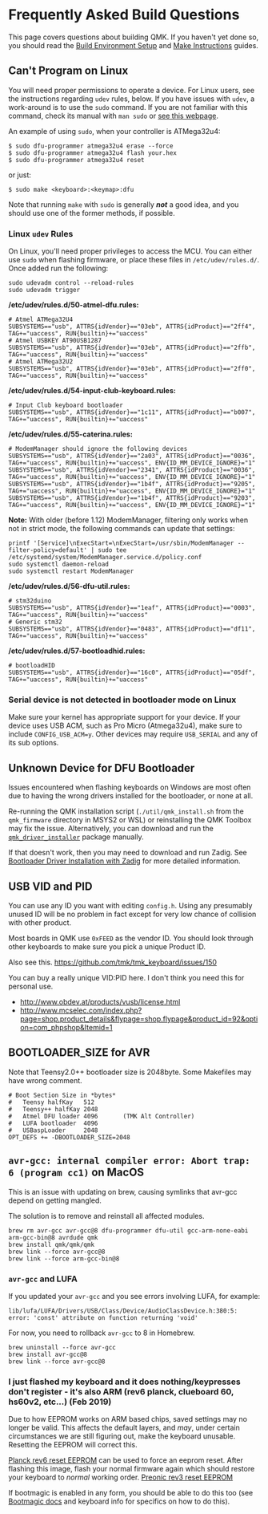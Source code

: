 # Frequently Asked Build Questions

This page covers questions about building QMK. If you haven't yet done so, you should read the [Build Environment Setup](getting_started_build_tools.md) and [Make Instructions](getting_started_make_guide.md) guides.

## Can't Program on Linux
You will need proper permissions to operate a device. For Linux users, see the instructions regarding `udev` rules, below. If you have issues with `udev`, a work-around is to use the `sudo` command. If you are not familiar with this command, check its manual with `man sudo` or [see this webpage](https://linux.die.net/man/8/sudo).

An example of using `sudo`, when your controller is ATMega32u4:

    $ sudo dfu-programmer atmega32u4 erase --force
    $ sudo dfu-programmer atmega32u4 flash your.hex
    $ sudo dfu-programmer atmega32u4 reset

or just:

    $ sudo make <keyboard>:<keymap>:dfu

Note that running `make` with `sudo` is generally ***not*** a good idea, and you should use one of the former methods, if possible.

### Linux `udev` Rules
On Linux, you'll need proper privileges to access the MCU. You can either use
`sudo` when flashing firmware, or place these files in `/etc/udev/rules.d/`. Once added run the following:
```console
sudo udevadm control --reload-rules
sudo udevadm trigger
```

**/etc/udev/rules.d/50-atmel-dfu.rules:**
```
# Atmel ATMega32U4
SUBSYSTEMS=="usb", ATTRS{idVendor}=="03eb", ATTRS{idProduct}=="2ff4", TAG+="uaccess", RUN{builtin}+="uaccess"
# Atmel USBKEY AT90USB1287
SUBSYSTEMS=="usb", ATTRS{idVendor}=="03eb", ATTRS{idProduct}=="2ffb", TAG+="uaccess", RUN{builtin}+="uaccess"
# Atmel ATMega32U2
SUBSYSTEMS=="usb", ATTRS{idVendor}=="03eb", ATTRS{idProduct}=="2ff0", TAG+="uaccess", RUN{builtin}+="uaccess"
```

**/etc/udev/rules.d/54-input-club-keyboard.rules:**

```
# Input Club keyboard bootloader
SUBSYSTEMS=="usb", ATTRS{idVendor}=="1c11", ATTRS{idProduct}=="b007", TAG+="uaccess", RUN{builtin}+="uaccess"
```

**/etc/udev/rules.d/55-caterina.rules:**
```
# ModemManager should ignore the following devices
SUBSYSTEMS=="usb", ATTRS{idVendor}=="2a03", ATTRS{idProduct}=="0036", TAG+="uaccess", RUN{builtin}+="uaccess", ENV{ID_MM_DEVICE_IGNORE}="1"
SUBSYSTEMS=="usb", ATTRS{idVendor}=="2341", ATTRS{idProduct}=="0036", TAG+="uaccess", RUN{builtin}+="uaccess", ENV{ID_MM_DEVICE_IGNORE}="1"
SUBSYSTEMS=="usb", ATTRS{idVendor}=="1b4f", ATTRS{idProduct}=="9205", TAG+="uaccess", RUN{builtin}+="uaccess", ENV{ID_MM_DEVICE_IGNORE}="1"
SUBSYSTEMS=="usb", ATTRS{idVendor}=="1b4f", ATTRS{idProduct}=="9203", TAG+="uaccess", RUN{builtin}+="uaccess", ENV{ID_MM_DEVICE_IGNORE}="1"
```

**Note:** With older (before 1.12) ModemManager, filtering only works when not in strict mode, the following commands can update that settings:
```console
printf '[Service]\nExecStart=\nExecStart=/usr/sbin/ModemManager --filter-policy=default' | sudo tee /etc/systemd/system/ModemManager.service.d/policy.conf
sudo systemctl daemon-reload
sudo systemctl restart ModemManager
```

**/etc/udev/rules.d/56-dfu-util.rules:**
```
# stm32duino
SUBSYSTEMS=="usb", ATTRS{idVendor}=="1eaf", ATTRS{idProduct}=="0003", TAG+="uaccess", RUN{builtin}+="uaccess"
# Generic stm32
SUBSYSTEMS=="usb", ATTRS{idVendor}=="0483", ATTRS{idProduct}=="df11", TAG+="uaccess", RUN{builtin}+="uaccess"
```

**/etc/udev/rules.d/57-bootloadhid.rules:**
```
# bootloadHID
SUBSYSTEMS=="usb", ATTRS{idVendor}=="16c0", ATTRS{idProduct}=="05df", TAG+="uaccess", RUN{builtin}+="uaccess"
```

### Serial device is not detected in bootloader mode on Linux
Make sure your kernel has appropriate support for your device. If your device uses USB ACM, such as
Pro Micro (Atmega32u4), make sure to include `CONFIG_USB_ACM=y`. Other devices may require `USB_SERIAL` and any of its sub options.

## Unknown Device for DFU Bootloader

Issues encountered when flashing keyboards on Windows are most often due to having the wrong drivers installed for the bootloader, or none at all.

Re-running the QMK installation script (`./util/qmk_install.sh` from the `qmk_firmware` directory in MSYS2 or WSL) or reinstalling the QMK Toolbox may fix the issue. Alternatively, you can download and run the [`qmk_driver_installer`](https://github.com/qmk/qmk_driver_installer) package manually.

If that doesn't work, then you may need to download and run Zadig. See [Bootloader Driver Installation with Zadig](driver_installation_zadig.md) for more detailed information.

## USB VID and PID
You can use any ID you want with editing `config.h`. Using any presumably unused ID will be no problem in fact except for very low chance of collision with other product.

Most boards in QMK use `0xFEED` as the vendor ID. You should look through other keyboards to make sure you pick a unique Product ID.

Also see this.
https://github.com/tmk/tmk_keyboard/issues/150

You can buy a really unique VID:PID here. I don't think you need this for personal use.
- http://www.obdev.at/products/vusb/license.html
- http://www.mcselec.com/index.php?page=shop.product_details&flypage=shop.flypage&product_id=92&option=com_phpshop&Itemid=1

## BOOTLOADER_SIZE for AVR
Note that Teensy2.0++ bootloader size is 2048byte. Some Makefiles may have wrong comment.

```
# Boot Section Size in *bytes*
#   Teensy halfKay   512
#   Teensy++ halfKay 2048
#   Atmel DFU loader 4096       (TMK Alt Controller)
#   LUFA bootloader  4096
#   USBaspLoader     2048
OPT_DEFS += -DBOOTLOADER_SIZE=2048
```

## `avr-gcc: internal compiler error: Abort trap: 6 (program cc1)` on MacOS

This is an issue with updating on brew, causing symlinks that avr-gcc depend on getting mangled.

The solution is to remove and reinstall all affected modules.

```
brew rm avr-gcc avr-gcc@8 dfu-programmer dfu-util gcc-arm-none-eabi arm-gcc-bin@8 avrdude qmk
brew install qmk/qmk/qmk
brew link --force avr-gcc@8
brew link --force arm-gcc-bin@8
```

### `avr-gcc` and LUFA

If you updated your `avr-gcc` and you see errors involving LUFA, for example:

`lib/lufa/LUFA/Drivers/USB/Class/Device/AudioClassDevice.h:380:5: error: 'const' attribute on function returning 'void'`

For now, you need to rollback `avr-gcc` to 8 in Homebrew.

```
brew uninstall --force avr-gcc
brew install avr-gcc@8
brew link --force avr-gcc@8
```

### I just flashed my keyboard and it does nothing/keypresses don't register - it's also ARM (rev6 planck, clueboard 60, hs60v2, etc...) (Feb 2019)
Due to how EEPROM works on ARM based chips, saved settings may no longer be valid.  This affects the default layers, and *may*, under certain circumstances we are still figuring out, make the keyboard unusable.  Resetting the EEPROM will correct this.

[Planck rev6 reset EEPROM](https://cdn.discordapp.com/attachments/473506116718952450/539284620861243409/planck_rev6_default.bin) can be used to force an eeprom reset. After flashing this image, flash your normal firmware again which should restore your keyboard to _normal_ working order.
[Preonic rev3 reset EEPROM](https://cdn.discordapp.com/attachments/473506116718952450/537849497313738762/preonic_rev3_default.bin)

If bootmagic is enabled in any form, you should be able to do this too (see [Bootmagic docs](feature_bootmagic.md) and keyboard info for specifics on how to do this).
